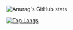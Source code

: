 ![Anurag's GitHub stats](https://github-readme-stats.vercel.app/api?username=softwareeenginer&show_icons=true&theme=gruvbox)



[![Top Langs](https://github-readme-stats.vercel.app/api/top-langs/?username=softwareeenginer&layout=compact)](https://github.com/anuraghazra/github-readme-stats)

